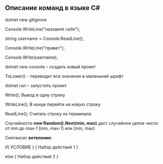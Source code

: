 ## Описание команд в языке С#

dotnet new gitignore

Console.WriteLine("назовите себя");

string username = Console.ReadLine();

Console.WriteLine("привет");

Console.Write(username);

dotnet new console – создать новый проект 

ToLower() - переводит все значения в маленький шрифт 

dotnet run – запустить проект

Write(); Вывод в одну строку 

WriteLine(); В конце перейти на новую строку 

ReadLine(); Считать строку из терминала

Случайности **new Random().Next(min, max)** даст случайное целое число от min до max-1 [min, max-1] или [min, max)

Синтаксис **ветвление**: 

if( УСЛОВИЕ ) 
{  Набор действий 1 } 

else 
{  Набор действий 2 }



